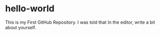 # hello-world
This is my First GitHub Repository.
I was told that In the editor, write a bit about yourself.

